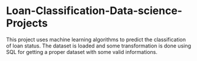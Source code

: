 # Loan-Classification-Data-science-Projects
This project uses machine learning algorithms to predict the classification of loan status. The dataset is loaded and some transformation is done using SQL for getting a proper dataset with some valid informations.
